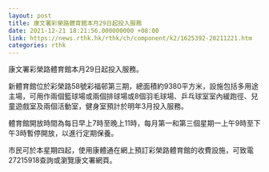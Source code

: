 ```yaml
---
layout: post
title: 康文署彩榮路體育館本月29日起投入服務
date: 2021-12-21 18:21:56.000000000 +08:00
link: https://news.rthk.hk/rthk/ch/component/k2/1625392-20211221.htm
categories: rthk
---
```


康文署彩榮路體育館本月29日起投入服務。

新體育館位於彩榮路58號彩福邨第三期，總面積約9380平方米，設施包括多用途主場，可用作兩個籃球場或兩個排球場或8個羽毛球場、乒乓球室室內緩跑徑、兒童遊戲室及兩個活動室，健身室預計於明年3月投入服務。

體育館開放時間為每日早上7時至晚上11時，每月第一和第三個星期一上午9時至下午3時暫停開放，以進行定期保養。

市民可於本星期四起，使用康體通在網上預訂彩榮路體育館的收費設施，可致電27215918查詢或瀏覽康文署網頁。

